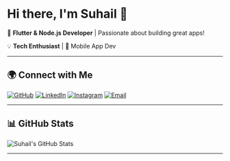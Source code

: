 # Hi there, I'm Suhail 👋  

🚀 **Flutter & Node.js Developer** | Passionate about building great apps!  

💡 **Tech Enthusiast** | 📱 Mobile App Dev 

---

## 🌍 Connect with Me
[![GitHub](https://img.shields.io/badge/GitHub-000?logo=github&logoColor=white)](https://github.com/letssuhail)
[![LinkedIn](https://img.shields.io/badge/LinkedIn-blue?logo=linkedin&logoColor=white)](https://www.linkedin.com/in/mohammad-suhail-)
[![Instagram](https://img.shields.io/badge/Instagram-E4405F?logo=instagram&logoColor=white)](https://www.instagram.com/letssuhail)
[![Email](https://img.shields.io/badge/Email-D14836?logo=gmail&logoColor=white)](mailto:letssuhail@email.com)

---

## 📊 GitHub Stats  
![Suhail's GitHub Stats](https://github-readme-stats.vercel.app/api?username=letssuhail&show_icons=true&theme=dark)

---  
